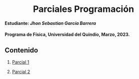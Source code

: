 <h1 align="center">Parciales Programación</h1> 

#### Estudiante: *Jhon Sebastian García Barrera*

#### Programa de Física, Universidad del Quindío, Marzo, 2023.

## Contenido

1. [Parcial 1](https://github.com/jhongarciab/Parciales/tree/master/Parcial%201)

2. [Parcial 2](https://github.com/jhongarciab/Parciales/tree/master/Parcial%202)